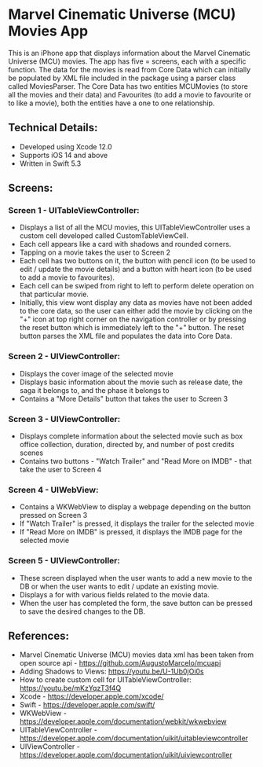 # Marvel Cinematic Universe (MCU) Movies App

This is an iPhone app that displays information about the Marvel Cinematic Universe (MCU) movies.
The app has five = screens, each with a specific function.
The data for the movies is read from Core Data which can initially be populated by XML file included in the package using a parser class called MoviesParser.
The Core Data has two entities MCUMovies (to store all the movies and their data) and Favourites (to add a movie to favourite or to like a movie), both the entities have a one to one relationship.

## Technical Details:
* Developed using Xcode 12.0
* Supports iOS 14 and above
* Written in Swift 5.3

## Screens:

### Screen 1 - UITableViewController:
* Displays a list of all the MCU movies, this UITableViewController uses a custom cell developed called CustomTableViewCell.
* Each cell appears like a card with shadows and rounded corners.
* Tapping on a movie takes the user to Screen 2
* Each cell has two buttons on it, the button with pencil icon (to be used to edit / update the movie details) and a button with heart icon (to be used to add a movie to favourites).
* Each cell can be swiped from right to left to perform delete operation on that particular movie.
* Initially, this view wont display any data as movies have not been added to the core data, so the user can either add the movie by clicking on the "+" icon at top right corner on the navigation controller or by pressing the reset button which is immediately left to the "+" button. The reset button parses the XML file and populates the data into Core Data.

### Screen 2 - UIViewController:
* Displays the cover image of the selected movie
* Displays basic information about the movie such as release date, the saga it belongs to, and the phase it belongs to
* Contains a "More Details" button that takes the user to Screen 3

### Screen 3 - UIViewController:
* Displays complete information about the selected movie such as box office collection, duration, directed by, and number of post credits scenes
* Contains two buttons - "Watch Trailer" and "Read More on IMDB" - that take the user to Screen 4

### Screen 4 - UIWebView:
* Contains a WKWebView to display a webpage depending on the button pressed on Screen 3
* If "Watch Trailer" is pressed, it displays the trailer for the selected movie
* If "Read More on IMDB" is pressed, it displays the IMDB page for the selected movie

### Screen 5 - UIViewController:
* These screen displayed when the user wants to add a new movie to the DB or when the user wants to edit / update an existing movie.
* Displays a for with various fields related to the movie data.
* When the user has completed the form, the save button can be pressed to save the desired changes to the DB.

## References:

* Marvel Cinematic Universe (MCU) movies data xml has been taken from open source api - https://github.com/AugustoMarcelo/mcuapi
* Adding Shadows to Views: https://youtu.be/U-1Ub0jOi0s
* How to create custom cell for UITableViewController: https://youtu.be/mKzYqzT3f4Q
* Xcode - https://developer.apple.com/xcode/
* Swift - https://developer.apple.com/swift/
* WKWebView - https://developer.apple.com/documentation/webkit/wkwebview
* UITableViewController - https://developer.apple.com/documentation/uikit/uitableviewcontroller
* UIViewController - https://developer.apple.com/documentation/uikit/uiviewcontroller
